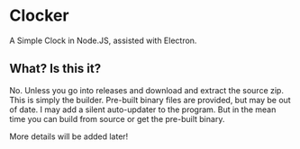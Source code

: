 # Clocker
A Simple Clock in Node.JS, assisted with Electron.

## What? Is this it?
No. Unless you go into releases and download and extract the source zip.
This is simply the builder.
Pre-built binary files are provided, but may be out of date.
I may add a silent auto-updater to the program. But in the mean time you can build from source or get the pre-built binary.

More details will be added later!
